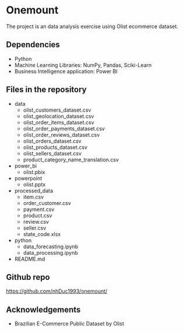 # Onemount

The project is an data analysis exercise using Olist ecommerce dataset.

## Dependencies
- Python
- Machine Learning Libraries: NumPy, Pandas, Sciki-Learn
- Business Intelligence application: Power BI

## Files in the repository

- data
  - olist_customers_dataset.csv
  - olist_geolocation_dataset.csv
  - olist_order_items_dataset.csv
  - olist_order_payments_dataset.csv
  - olist_order_reviews_dataset.csv
  - olist_orders_dataset.csv
  - olist_products_dataset.csv
  - olist_sellers_dataset.csv
  - product_category_name_translation.csv
- power_bi
  - olist.pbix
- powerpoint
  - olist.pptx
- processed_data
  - item.csv
  - order_customer.csv
  - payment.csv
  - product.csv
  - review.csv
  - seller.csv
  - state_code.xlsx
- python
  - data_forecasting.ipynb
  - data_processing.ipynb
- README.md

## Github repo
https://github.com/nhDuc1993/onemount/

## Acknowledgements
- Brazilian E-Commerce Public Dataset by Olist
